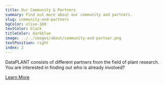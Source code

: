 ```yaml
---
title: Our Community & Partners
summary: Find out more about our community and partners.
slug: community-and-partners 
bgColor: olive-100
textColor: black
titleColor: darkblue
image: ../../images/about/community-and-partner.png
textPosition: right
index: 2
---
```


DataPLANT consists of different partners from the field of plant research.
You are interested in finding out who is already involved?

<a class="btn text-xl bg-mint-400 text-black hover:bg-darkblue hover:text-mint-50" href="/about/community">Learn More</a>
